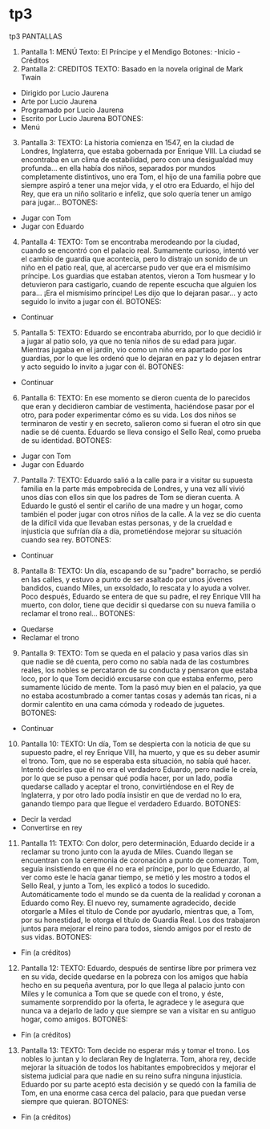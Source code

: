 # tp3
tp3
PANTALLAS

1) Pantalla 1: MENÚ
Texto:
El Príncipe y el Mendigo
Botones:
-Inicio
-Créditos
2) Pantalla 2: CREDITOS
TEXTO:
 Basado en la novela original 
de Mark Twain
- Dirigido por Lucio Jaurena
- Arte por Lucio Jaurena
- Programado por Lucio Jaurena
- Escrito por Lucio Jaurena
BOTONES:
- Menú

3) Pantalla 3:
TEXTO:
 La historia comienza en 1547, en la ciudad de Londres, Inglaterra, que estaba gobernada por Enrique VIII. La ciudad se encontraba en un clima de estabilidad, pero con una desigualdad muy profunda... en ella había dos niños, separados por mundos completamente distintivos, uno era Tom, el hijo de una familia pobre que siempre aspiró a tener una mejor vida, y el otro era Eduardo, el hijo del Rey, que era un niño solitario e infeliz, que solo quería tener un amigo para jugar...
BOTONES:
- Jugar con Tom
- Jugar con Eduardo

4) Pantalla 4:
TEXTO:
Tom se encontraba merodeando por la ciudad, cuando se encontró con el palacio real. Sumamente curioso, intentó ver el cambio de guardia que acontecía, pero lo distrajo un sonido de un niño en el patio real, que, al acercarse pudo ver que era el mismísimo príncipe. Los guardias que estaban atentos, vieron a Tom husmear y lo detuvieron para castigarlo, cuando de repente escucha que alguien los para... ¡Era el mismísimo príncipe! Les dijo que lo dejaran pasar... y acto seguido lo invito a jugar con él.
BOTONES:
- Continuar
5) Pantalla 5:
TEXTO:
Eduardo se encontraba aburrido, por lo que decidió ir a jugar al patio solo, ya que no tenía niños de su edad para jugar. Mientras jugaba en el jardín, vio como un niño era apartado por los guardias, por lo que les ordenó que lo dejaran en paz y lo dejasen entrar y acto seguido lo invito a jugar con él.
BOTONES:
- Continuar
6) Pantalla 6:
TEXTO:
En ese momento se dieron cuenta de lo parecidos que eran y decidieron cambiar de vestimenta, haciéndose pasar por el otro, para poder experimentar cómo es su vida. Los dos niños se terminaron de vestir y en secreto, salieron como si fueran el otro sin que nadie se dé cuenta. Eduardo se lleva consigo el Sello Real, como prueba de su identidad. 
BOTONES:
- Jugar con Tom
- Jugar con Eduardo
7) Pantalla 7:
TEXTO:
Eduardo salió a la calle para ir a visitar su supuesta familia en la parte más empobrecida de Londres, y una vez allí vivió unos días con ellos sin que los padres de Tom se dieran cuenta. A Eduardo le gustó el sentir el cariño de una madre y un hogar, como también el poder jugar con otros niños de la calle. A la vez se dio cuenta de la difícil vida que llevaban estas personas, y de la crueldad e injusticia que sufrían día a día, prometiéndose mejorar su situación cuando sea rey. 
BOTONES:
- Continuar
8) Pantalla 8:
TEXTO:
Un día, escapando de su "padre" borracho, se perdió en las calles, y estuvo a punto de ser asaltado por unos jóvenes bandidos, cuando Miles, un exsoldado, lo rescata y lo ayuda a volver. Poco después, Eduardo se entera de que su padre, el rey Enrique VIII ha muerto, con dolor, tiene que decidir si quedarse con su nueva familia o reclamar el trono real...
BOTONES:
- Quedarse
- Reclamar el trono
9) Pantalla 9:
TEXTO:
Tom se queda en el palacio y pasa varios días sin que nadie se dé cuenta, pero como no sabía nada de las costumbres reales, los nobles se percataron de su conducta y pensaron que estaba loco, por lo que Tom decidió excusarse con que estaba enfermo, pero sumamente lúcido de mente. Tom la pasó muy bien en el palacio, ya que no estaba acostumbrado a comer tantas cosas y además tan ricas, ni a dormir calentito en una cama cómoda y rodeado de juguetes.
BOTONES:
- Continuar
10) Pantalla 10:
TEXTO:
Un día, Tom se despierta con la noticia de que su supuesto padre, el rey Enrique VIII, ha muerto, y que es su deber asumir el trono. Tom, que no se esperaba esta situación, no sabía qué hacer. Intentó decirles que él no era el verdadero Eduardo, pero nadie le creía, por lo que se puso a pensar qué podía hacer, por un lado, podía quedarse callado y aceptar el trono, convirtiéndose en el Rey de Inglaterra, y por otro lado podía insistir en que de verdad no lo era, ganando tiempo para que llegue el verdadero Eduardo.
BOTONES:
- Decir la verdad
- Convertirse en rey 
11) Pantalla 11:
TEXTO:
Con dolor, pero determinación, Eduardo decide ir a reclamar su trono junto con la ayuda de Miles. Cuando llegan se encuentran con la ceremonia de coronación a punto de comenzar. Tom, seguía insistiendo en que él no era el príncipe, por lo que Eduardo, al ver como este le hacía ganar tiempo, se metió y les mostro a todos el Sello Real, y junto a Tom, les explicó a todos lo sucedido. Automáticamente todo el mundo se da cuenta de la realidad y coronan a Eduardo como Rey. El nuevo rey, sumamente agradecido, decide otorgarle a Miles el título de Conde por ayudarlo, mientras que, a Tom, por su honestidad, le otorga el título de Guardia Real. Los dos trabajaron juntos para mejorar el reino para todos, siendo amigos por el resto de sus vidas.
BOTONES:
- Fin (a créditos)
12) Pantalla 12:
TEXTO:
Eduardo, después de sentirse libre por primera vez en su vida, decide quedarse en la pobreza con los amigos que había hecho en su pequeña aventura, por lo que llega al palacio junto con Miles y le comunica a Tom que se quede con el trono, y éste, sumamente sorprendido por la oferta, le agradece y le asegura que nunca va a dejarlo de lado y que siempre se van a visitar en su antiguo hogar, como amigos.
BOTONES:
- Fin (a créditos)
13) Pantalla 13:
TEXTO:
Tom decide no esperar más y tomar el trono. Los nobles lo juntan y lo declaran Rey de Inglaterra. Tom, ahora rey, decide mejorar la situación de todos los habitantes empobrecidos y mejorar el sistema judicial para que nadie en su reino sufra ninguna injusticia. Eduardo por su parte aceptó esta decisión y se quedó con la familia de Tom, en una enorme casa cerca del palacio, para que puedan verse siempre que quieran.
BOTONES:
- Fin (a créditos)
